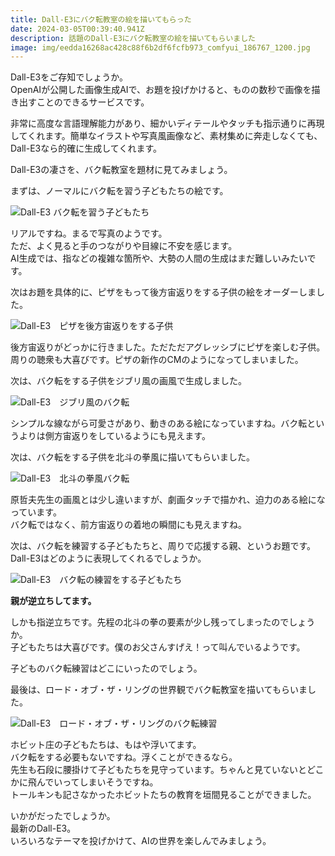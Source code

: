 ```yaml
---
title: Dall-E3にバク転教室の絵を描いてもらった
date: 2024-03-05T00:39:40.941Z
description: 話題のDall-E3にバク転教室の絵を描いてもらいました
image: img/eedda16268ac428c88f6b2df6fcfb973_comfyui_186767_1200.jpg
---
```

Dall-E3をご存知でしょうか。\
OpenAIが公開した画像生成AIで、お題を投げかけると、ものの数秒で画像を描き出すことのできるサービスです。

非常に高度な言語理解能力があり、細かいディテールやタッチも指示通りに再現してくれます。簡単なイラストや写真風画像など、素材集めに奔走しなくても、Dall-E3なら的確に生成してくれます。

Dall-E3の凄さを、バク転教室を題材に見てみましょう。

まずは、ノーマルにバク転を習う子どもたちの絵です。

![Dall-E3 バク転を習う子どもたち](img/eedda16268ac428c88f6b2df6fcfb973_comfyui_186767_.jpg)

リアルですね。まるで写真のようです。\
ただ、よく見ると手のつながりや目線に不安を感じます。\
AI生成では、指などの複雑な箇所や、大勢の人間の生成はまだ難しいみたいです。

次はお題を具体的に、ピザをもって後方宙返りをする子供の絵をオーダーしました。

![Dall-E3　ピザを後方宙返りをする子供](img/6bd02b2455174789970500bb068f1db2_comfyui_187259_.jpg)

後方宙返りがどっかに行きました。ただただアグレッシブにピザを楽しむ子供。周りの聴衆も大喜びです。ピザの新作のCMのようになってしまいました。

次は、バク転をする子供をジブリ風の画風で生成しました。

![Dall-E3　ジブリ風のバク転](img/9daf6934077f450d9058aeb481ee86d2_comfyui_231074_.jpg)

シンプルな線ながら可愛さがあり、動きのある絵になっていますね。バク転というよりは側方宙返りをしているようにも見えます。

次は、バク転をする子供を北斗の拳風に描いてもらいました。

![Dall-E3　北斗の拳風バク転](img/1f9d5c07a36248df9035b6198c0dfa3b_comfyui_205888_.jpg)

原哲夫先生の画風とは少し違いますが、劇画タッチで描かれ、迫力のある絵になっています。\
バク転ではなく、前方宙返りの着地の瞬間にも見えますね。

次は、バク転を練習する子どもたちと、周りで応援する親、というお題です。\
Dall-E3はどのように表現してくれるでしょうか。

![Dall-E3　バク転の練習をする子どもたち](img/f759d06bb7354a898b012b8dd69dc385_comfyui_221182_.jpg)

**親が逆立ちしてます。**

しかも指逆立ちです。先程の北斗の拳の要素が少し残ってしまったのでしょうか。\
子どもたちは大喜びです。僕のお父さんすげえ！って叫んでいるようです。

子どものバク転練習はどこにいったのでしょう。

最後は、ロード・オブ・ザ・リングの世界観でバク転教室を描いてもらいました。

![Dall-E3　ロード・オブ・ザ・リングのバク転練習](img/f32cf24af73e4e6e8d118a0d3fe9ead7_comfyui_186759_.jpg)

ホビット庄の子どもたちは、もはや浮いてます。\
バク転をする必要もないですね。浮くことができるなら。\
先生も石段に腰掛けて子どもたちを見守っています。ちゃんと見ていないとどこかに飛んでいってしまいそうですね。\
トールキンも記さなかったホビットたちの教育を垣間見ることができました。

いかがだったでしょうか。\
最新のDall-E3。\
いろいろなテーマを投げかけて、AIの世界を楽しんでみましょう。